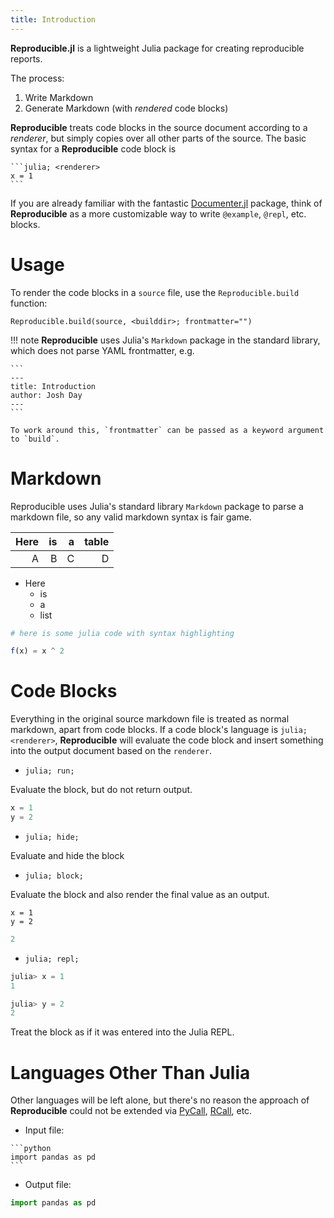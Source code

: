 ```yaml
---
title: Introduction
---
```


**Reproducible.jl** is a lightweight Julia package for creating reproducible reports.

The process:

1. Write Markdown
2. Generate Markdown (with *rendered* code blocks)

**Reproducible** treats code blocks in the source document according to a *renderer*, but simply copies over all other parts of the source. The basic syntax for a **Reproducible** code block is

````
```julia; <renderer>
x = 1
```
````

If you are already familiar with the fantastic [Documenter.jl](https://github.com/JuliaDocs/Documenter.jl)  package, think of **Reproducible** as a more customizable way to write `@example`, `@repl`, etc. blocks.

# Usage

To render the code blocks in a `source` file, use the `Reproducible.build` function:

`Reproducible.build(source, <builddir>; frontmatter="")`

!!! note
    **Reproducible** uses Julia's `Markdown` package in the standard library, which does not parse YAML frontmatter, e.g.

    ```
    ---
    title: Introduction
    author: Josh Day
    ---
    ```

    To work around this, `frontmatter` can be passed as a keyword argument to `build`.

# Markdown

Reproducible uses Julia's standard library `Markdown` package to parse a markdown file, so any  valid markdown syntax is fair game.

| Here |  is |   a | table |
| ----:| ---:| ---:| -----:|
|    A |   B |   C |     D |

* Here
  * is
  * a
  * list

```julia
# here is some julia code with syntax highlighting

f(x) = x ^ 2
```

# Code Blocks

Everything in the original source markdown file is treated as normal markdown, apart from  code blocks.  If a code block's language is `julia; <renderer>`, **Reproducible** will  evaluate the code block and insert something into the output document based on the `renderer`.

* `julia; run;`

Evaluate the block, but do not return output.

```julia
x = 1 
y = 2
```

* `julia; hide;`

Evaluate and hide the block



* `julia; block;`

Evaluate the block and also render the final value as an output.

```
x = 1 
y = 2
```

```julia
2
```

* `julia; repl;`

```julia
julia> x = 1
1

julia> y = 2
2
```

Treat the block as if it was entered into the Julia REPL.

# Languages Other Than Julia

Other languages will be left alone, but there's no reason the approach of **Reproducible** could not be extended via [PyCall](https://github.com/JuliaPy/PyCall.jl),  [RCall](https://github.com/JuliaInterop/RCall.jl), etc.

* Input file:

````
```python
import pandas as pd
```
````

* Output file:

```python
import pandas as pd
```

